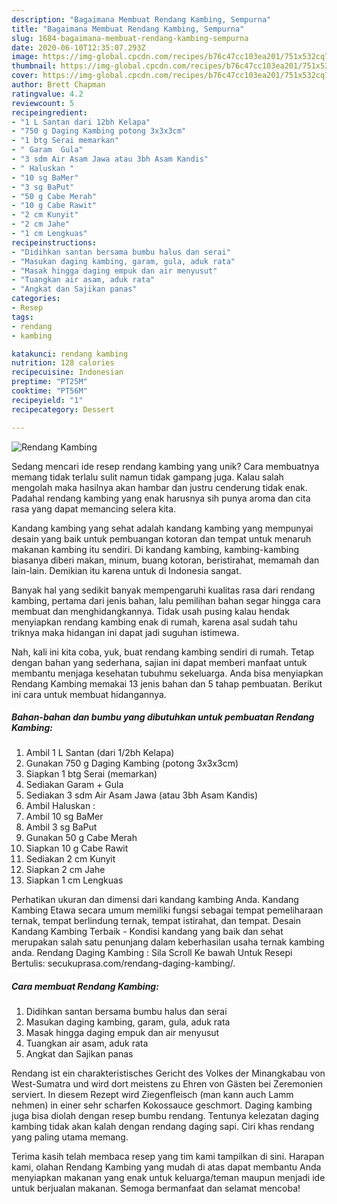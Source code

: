 ```yaml
---
description: "Bagaimana Membuat Rendang Kambing, Sempurna"
title: "Bagaimana Membuat Rendang Kambing, Sempurna"
slug: 1684-bagaimana-membuat-rendang-kambing-sempurna
date: 2020-06-10T12:35:07.293Z
image: https://img-global.cpcdn.com/recipes/b76c47cc103ea201/751x532cq70/rendang-kambing-foto-resep-utama.jpg
thumbnail: https://img-global.cpcdn.com/recipes/b76c47cc103ea201/751x532cq70/rendang-kambing-foto-resep-utama.jpg
cover: https://img-global.cpcdn.com/recipes/b76c47cc103ea201/751x532cq70/rendang-kambing-foto-resep-utama.jpg
author: Brett Chapman
ratingvalue: 4.2
reviewcount: 5
recipeingredient:
- "1 L Santan dari 12bh Kelapa"
- "750 g Daging Kambing potong 3x3x3cm"
- "1 btg Serai memarkan"
- " Garam  Gula"
- "3 sdm Air Asam Jawa atau 3bh Asam Kandis"
- " Haluskan "
- "10 sg BaMer"
- "3 sg BaPut"
- "50 g Cabe Merah"
- "10 g Cabe Rawit"
- "2 cm Kunyit"
- "2 cm Jahe"
- "1 cm Lengkuas"
recipeinstructions:
- "Didihkan santan bersama bumbu halus dan serai"
- "Masukan daging kambing, garam, gula, aduk rata"
- "Masak hingga daging empuk dan air menyusut"
- "Tuangkan air asam, aduk rata"
- "Angkat dan Sajikan panas"
categories:
- Resep
tags:
- rendang
- kambing

katakunci: rendang kambing 
nutrition: 128 calories
recipecuisine: Indonesian
preptime: "PT25M"
cooktime: "PT56M"
recipeyield: "1"
recipecategory: Dessert

---
```



![Rendang Kambing](https://img-global.cpcdn.com/recipes/b76c47cc103ea201/751x532cq70/rendang-kambing-foto-resep-utama.jpg)

Sedang mencari ide resep rendang kambing yang unik? Cara membuatnya memang tidak terlalu sulit namun tidak gampang juga. Kalau salah mengolah maka hasilnya akan hambar dan justru cenderung tidak enak. Padahal rendang kambing yang enak harusnya sih punya aroma dan cita rasa yang dapat memancing selera kita.

Kandang kambing yang sehat adalah kandang kambing yang mempunyai desain yang baik untuk pembuangan kotoran dan tempat untuk menaruh makanan kambing itu sendiri. Di kandang kambing, kambing-kambing biasanya diberi makan, minum, buang kotoran, beristirahat, memamah dan lain-lain. Demikian itu karena untuk di Indonesia sangat.

Banyak hal yang sedikit banyak mempengaruhi kualitas rasa dari rendang kambing, pertama dari jenis bahan, lalu pemilihan bahan segar hingga cara membuat dan menghidangkannya. Tidak usah pusing kalau hendak menyiapkan rendang kambing enak di rumah, karena asal sudah tahu triknya maka hidangan ini dapat jadi suguhan istimewa.


Nah, kali ini kita coba, yuk, buat rendang kambing sendiri di rumah. Tetap dengan bahan yang sederhana, sajian ini dapat memberi manfaat untuk membantu menjaga kesehatan tubuhmu sekeluarga. Anda bisa menyiapkan Rendang Kambing memakai 13 jenis bahan dan 5 tahap pembuatan. Berikut ini cara untuk membuat hidangannya.

<!--inarticleads1-->

##### Bahan-bahan dan bumbu yang dibutuhkan untuk pembuatan Rendang Kambing:

1. Ambil 1 L Santan (dari 1/2bh Kelapa)
1. Gunakan 750 g Daging Kambing (potong 3x3x3cm)
1. Siapkan 1 btg Serai (memarkan)
1. Sediakan  Garam + Gula
1. Sediakan 3 sdm Air Asam Jawa (atau 3bh Asam Kandis)
1. Ambil  Haluskan :
1. Ambil 10 sg BaMer
1. Ambil 3 sg BaPut
1. Gunakan 50 g Cabe Merah
1. Siapkan 10 g Cabe Rawit
1. Sediakan 2 cm Kunyit
1. Siapkan 2 cm Jahe
1. Siapkan 1 cm Lengkuas


Perhatikan ukuran dan dimensi dari kandang kambing Anda. Kandang Kambing Etawa secara umum memiliki fungsi sebagai tempat pemeliharaan ternak, tempat berlindung ternak, tempat istirahat, dan tempat. Desain Kandang Kambing Terbaik - Kondisi kandang yang baik dan sehat merupakan salah satu penunjang dalam keberhasilan usaha ternak kambing anda. Rendang Daging Kambing : Sila Scroll Ke bawah Untuk Resepi Bertulis: secukuprasa.com/rendang-daging-kambing/. 

<!--inarticleads2-->

##### Cara membuat Rendang Kambing:

1. Didihkan santan bersama bumbu halus dan serai
1. Masukan daging kambing, garam, gula, aduk rata
1. Masak hingga daging empuk dan air menyusut
1. Tuangkan air asam, aduk rata
1. Angkat dan Sajikan panas


Rendang ist ein charakteristisches Gericht des Volkes der Minangkabau von West-Sumatra und wird dort meistens zu Ehren von Gästen bei Zeremonien serviert. In diesem Rezept wird Ziegenfleisch (man kann auch Lamm nehmen) in einer sehr scharfen Kokossauce geschmort. Daging kambing juga bisa diolah dengan resep bumbu rendang. Tentunya kelezatan daging kambing tidak akan kalah dengan rendang daging sapi. Ciri khas rendang yang paling utama memang. 

Terima kasih telah membaca resep yang tim kami tampilkan di sini. Harapan kami, olahan Rendang Kambing yang mudah di atas dapat membantu Anda menyiapkan makanan yang enak untuk keluarga/teman maupun menjadi ide untuk berjualan makanan. Semoga bermanfaat dan selamat mencoba!
